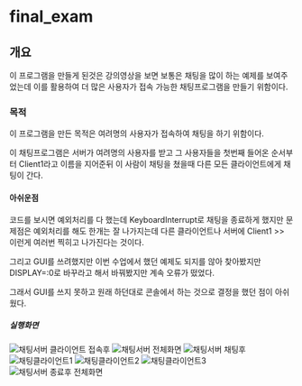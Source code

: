 # final_exam

## 개요

이 프로그램을 만들게 된것은 강의영상을 보면 보통은 채팅을 많이 하는 예제를 보여주었는데 이를 활용하여 더 많은 사용자가 접속 가능한 채팅프로그램을 만들기 위함이다.

### 목적

이 프로그램을 만든 목적은 여려명의 사용자가 접속하여 채팅을 하기 위함이다.

이 채팅프로그램은 서버가 여려명의 사용자를 받고 그 사용자들을 첫번째 들어온 순서부터 Client1라고 이름을 지어준뒤 이 사람이 채팅을 쳤을때 다른 모든 클라이언트에게 채팅이 간다.

#### 아쉬운점

코드를 보시면 예외처리를 다 했는데 KeyboardInterrupt로 채팅을 종료하게 했지만 문제점은 예외처리를 해도 한개는 잘 나가지는데 다른 클라이언트나 서버에 Client1 >> 이런게 여러번 찍히고 나가진다는 것이다.

그리고 GUI를 쓰려했지만 이번 수업에서 했던 예제도 되지를 않아 찾아봤지만 DISPLAY=:0로 바꾸라고 해서 바꿔봤지만 계속 오류가 떴었다.

그래서 GUI를 쓰지 못하고 원래 하던대로 콘솔에서 하는 것으로 결정을 했던 점이 아쉬웠다.

##### 실행화면
![채팅서버 클라이언트 접속후](https://user-images.githubusercontent.com/71123177/121987791-26a46180-cdd4-11eb-93c0-fc00ca7a1d4b.PNG)
![채팅서버 전체화면](https://user-images.githubusercontent.com/71123177/121987829-358b1400-cdd4-11eb-9e84-0fc04e89ec5f.PNG)
![채팅서버 채팅후](https://user-images.githubusercontent.com/71123177/121987843-3b80f500-cdd4-11eb-895b-585e18f92c1b.PNG)
![채팅클라이언트1](https://user-images.githubusercontent.com/71123177/121987850-3e7be580-cdd4-11eb-8c80-caa152b2c3d2.PNG)
![채팅클라이언트2](https://user-images.githubusercontent.com/71123177/121987855-4176d600-cdd4-11eb-8b0c-d3c54d97ac75.PNG)
![채팅클라이언트3](https://user-images.githubusercontent.com/71123177/121987860-450a5d00-cdd4-11eb-9652-251b7582679d.PNG)
![채팅서버 종료후 전체화면](https://user-images.githubusercontent.com/71123177/121987864-49367a80-cdd4-11eb-8be3-acec7e5d9694.PNG)
